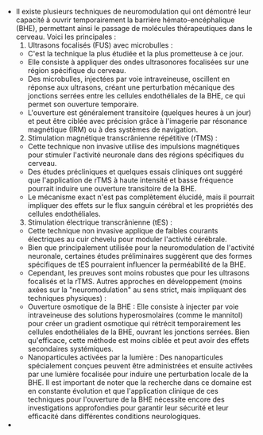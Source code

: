 - Il existe plusieurs techniques de neuromodulation qui ont démontré leur capacité à ouvrir temporairement la barrière hémato-encéphalique (BHE), permettant ainsi le passage de molécules thérapeutiques dans le cerveau. Voici les principales :
  1. Ultrasons focalisés (FUS) avec microbulles :
  * C'est la technique la plus étudiée et la plus prometteuse à ce jour.
  * Elle consiste à appliquer des ondes ultrasonores focalisées sur une région spécifique du cerveau.
  * Des microbulles, injectées par voie intraveineuse, oscillent en réponse aux ultrasons, créant une perturbation mécanique des jonctions serrées entre les cellules endothéliales de la BHE, ce qui permet son ouverture temporaire.
  * L'ouverture est généralement transitoire (quelques heures à un jour) et peut être ciblée avec précision grâce à l'imagerie par résonance magnétique (IRM) ou à des systèmes de navigation.
  2. Stimulation magnétique transcrânienne répétitive (rTMS) :
  * Cette technique non invasive utilise des impulsions magnétiques pour stimuler l'activité neuronale dans des régions spécifiques du cerveau.
  * Des études précliniques et quelques essais cliniques ont suggéré que l'application de rTMS à haute intensité et basse fréquence pourrait induire une ouverture transitoire de la BHE.
  * Le mécanisme exact n'est pas complètement élucidé, mais il pourrait impliquer des effets sur le flux sanguin cérébral et les propriétés des cellules endothéliales.
  3. Stimulation électrique transcrânienne (tES) :
  * Cette technique non invasive applique de faibles courants électriques au cuir chevelu pour moduler l'activité cérébrale.
  * Bien que principalement utilisée pour la neuromodulation de l'activité neuronale, certaines études préliminaires suggèrent que des formes spécifiques de tES pourraient influencer la perméabilité de la BHE.
  * Cependant, les preuves sont moins robustes que pour les ultrasons focalisés et la rTMS.
  Autres approches en développement (moins axées sur la "neuromodulation" au sens strict, mais impliquant des techniques physiques) :
  * Ouverture osmotique de la BHE : Elle consiste à injecter par voie intraveineuse des solutions hyperosmolaires (comme le mannitol) pour créer un gradient osmotique qui rétrécit temporairement les cellules endothéliales de la BHE, ouvrant les jonctions serrées. Bien qu'efficace, cette méthode est moins ciblée et peut avoir des effets secondaires systémiques.
  * Nanoparticules activées par la lumière : Des nanoparticules spécialement conçues peuvent être administrées et ensuite activées par une lumière focalisée pour induire une perturbation locale de la BHE.
  Il est important de noter que la recherche dans ce domaine est en constante évolution et que l'application clinique de ces techniques pour l'ouverture de la BHE nécessite encore des investigations approfondies pour garantir leur sécurité et leur efficacité dans différentes conditions neurologiques.
-
